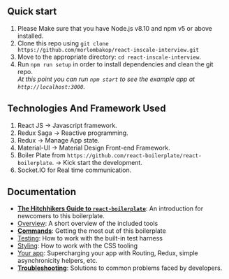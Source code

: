 ## Quick start

1.  Please Make sure that you have Node.js v8.10 and npm v5 or above installed.
2.  Clone this repo using `git clone https://github.com/morlombakop/react-inscale-interview.git`
3.  Move to the appropriate directory: `cd react-inscale-interview`.<br />
4.  Run `npm run setup` in order to install dependencies and clean the git repo.<br />
    _At this point you can run `npm start` to see the example app at `http://localhost:3000`._

## Technologies And Framework Used

1. React JS -> Javascript framework.
2. Redux Saga -> Reactive programming.
3. Redux -> Manage App state.
4. Material-UI -> Material Design Front-end Framework.
5. Boiler Plate from `https://github.com/react-boilerplate/react-boilerplate`. -> Kick start the development.
6. Socket.IO for Real time communication.

## Documentation

- [**The Hitchhikers Guide to `react-boilerplate`**](docs/general/introduction.md): An introduction for newcomers to this boilerplate.
- [Overview](docs/general): A short overview of the included tools
- [**Commands**](docs/general/commands.md): Getting the most out of this boilerplate
- [Testing](docs/testing): How to work with the built-in test harness
- [Styling](docs/css): How to work with the CSS tooling
- [Your app](docs/js): Supercharging your app with Routing, Redux, simple
  asynchronicity helpers, etc.
- [**Troubleshooting**](docs/general/gotchas.md): Solutions to common problems faced by developers.